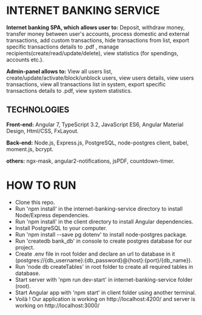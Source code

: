 # INTERNET BANKING SERVICE

**Internet banking SPA, which allows user to:** 
Deposit, withdraw money, transfer money between user's accounts, process domestic and external transactions, add custom transactions, hide transactions from list, export specific transactions details to .pdf , manage recipients(create/read/update/delete), view statistics (for spendings, accounts etc.).

**Admin-panel allows to:**
View all users list, create/update/activate/block/unblock users, view users details, view users transactions, view all transactions list in system, export specific transactions details to .pdf, view system statistics.

## TECHNOLOGIES

**Front-end:** Angular 7, TypeScript 3.2, JavaScript ES6, Angular Material Design, Html/CSS, FxLayout.

**Back-end:** Node.js, Express.js, PostgreSQL, node-postgres client, babel, moment.js, bcrypt.

**others:** ngx-mask, angular2-notifications, jsPDF, countdown-timer.

# HOW TO RUN
- Clone this repo.
- Run 'npm install' in the internet-banking-service directory to install Node/Express dependencies.
- Run 'npm install' in the client directory to install Angular dependencies.
- Install PostgreSQL to your computer.
- Run 'npm install --save pg dotenv' to install node-postgres package.
- Run 'createdb bank_db' in console to create postgres database for our project.
- Create .env file in root folder and declare an url to database in it (postgres://{db_username}:{db_password}@{host}:{port}/{db_name}).
- Run 'node db createTables' in root folder to create all required tables in database.
- Start server with 'npm run dev-start' in internet-banking-service folder (root).
- Start Angular app with 'npm start' in client folder using another terminal.
- Voilà ! Our application is working on http://localhost:4200/ and server is working on http://localhost:3000/
